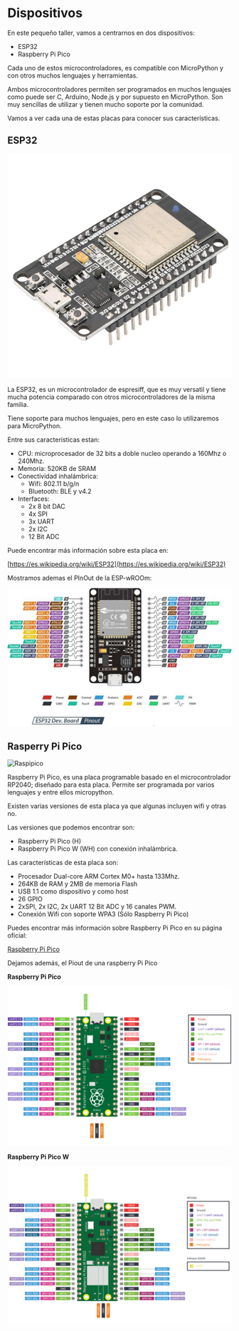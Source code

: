 # Dispositivos

En este pequeño taller, vamos a centrarnos en dos dispositivos:

* ESP32
* Raspberry Pi Pico

Cada uno de estos microcontroladores, es compatible con MicroPython y con otros muchos lenguajes y herramientas. 

Ambos microcontroladores permiten ser programados en muchos lenguajes como puede ser C, Arduino, Node.js y por supuesto en MicroPython. Son muy sencillas de utilizar y tienen mucho soporte por la comunidad.

Vamos a ver cada una de estas placas para conocer sus características.

## ESP32

![ESP32](resources/img/esp32.jpg)

La ESP32, es un microcontrolador de espresiff, que es muy versatil y tiene mucha potencia comparado con otros microcontroladores de la misma familia.

Tiene soporte para muchos lenguajes, pero en este caso lo utilizaremos para MicroPython.

Entre sus características estan:

* CPU: microprocesador de 32 bits a doble nucleo operando a 160Mhz o 240Mhz.
* Memoria: 520KB de SRAM
* Conectividad inhalámbrica:
    * Wifi: 802.11 b/g/n
    * Bluetooth: BLE y v4.2
* Interfaces:
    * 2x 8 bit DAC
    * 4x SPI
    * 3x UART
    * 2x I2C
    * 12 Bit ADC

Puede encontrar más información sobre esta placa en:

[https://es.wikipedia.org/wiki/ESP32](https://es.wikipedia.org/wiki/ESP32)

Mostramos ademas el PInOut de la ESP-wROOm:

![ESP32Pinout](resources/img/ESP32-pinout.jpg)

## Rasperry Pi Pico

![Raspipico](resources/img/four_picos.jpg)

Raspberry Pi Pico, es una placa programable basado en el microcontrolador RP2040; diseñado para esta placa. Permite ser programada por varios lenguajes y entre ellos micropython.

Existen varias versiones de esta placa ya que algunas incluyen wifi y otras no.

Las versiones que podemos encontrar son:

* Raspberry Pi Pico (H) 
* Raspberry Pi Pico W (WH) con conexión inhalámbrica.

Las características de esta placa son:

* Procesador Dual-core ARM Cortex M0+ hasta 133Mhz.
* 264KB de RAM y 2MB de memoria Flash
* USB 1.1 como dispositivo y como host
* 26 GPIO
* 2xSPI, 2x I2C, 2x UART 12 Bit ADC y 16 canales PWM.
* Conexión Wifi con soporte WPA3 (Sólo Raspberry Pi Pico)

Puedes encontrar más información sobre Raspberry Pi Pico en su página oficial:

[Raspberry Pi Pico](https://www.raspberrypi.com/documentation/microcontrollers/raspberry-pi-pico.html)

Dejamos además, el Piout de una raspberry Pi Pico

**Raspberry Pi Pico**

![Raspberry Pi Pico](resources/img/pico-pinout.svg)


**Raspberry Pi Pico W**

![Raspberry Pi Pico W](resources/img/picow-pinout.svg)

